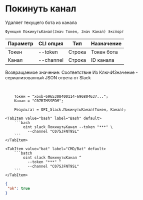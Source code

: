 ﻿---
sidebar_position: 10
---

# Покинуть канал
 Удаляет текущего бота из канала



`Функция ПокинутьКанал(Знач Токен, Знач Канал) Экспорт`

  | Параметр | CLI опция | Тип | Назначение |
  |-|-|-|-|
  | Токен | --token | Строка | Токен бота |
  | Канал | --channel | Строка | ID канала |

  
  Возвращаемое значение:   Соответствие Из КлючИЗначение - сериализованный JSON ответа от Slack

<br/>




```bsl title="Пример кода"
    Токен = "xoxb-6965308400114-696804637...";
    Канал = "C07R7MSSPDM";

    Результат = OPI_Slack.ПокинутьКанал(Токен, Канал);
```
    

 <Tabs>
  
    <TabItem value="bash" label="Bash" default>
        ```bash
            oint slack ПокинутьКанал --token "***" \
              --channel "C07SJFNT9SL"
        ```
    </TabItem>
  
    <TabItem value="bat" label="CMD/Bat" default>
        ```batch
            oint slack ПокинутьКанал ^
              --token "***" ^
              --channel "C07SJFNT9SL"
        ```
    </TabItem>
</Tabs>


```json title="Результат"
{
 "ok": true
}
```
